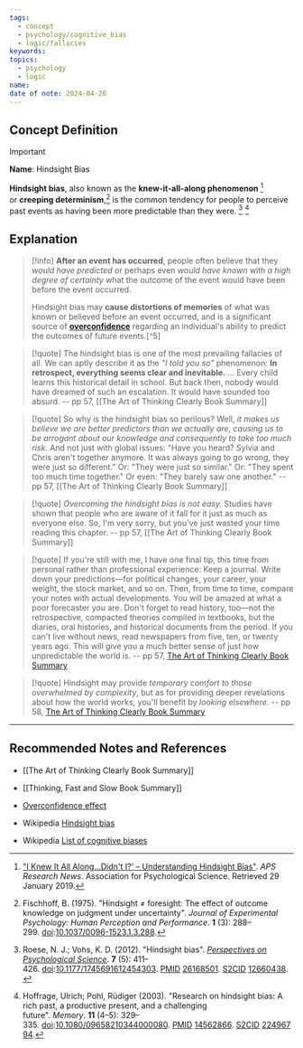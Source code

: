 ```yaml
---
tags:
  - concept
  - psychology/cognitive_bias
  - logic/fallacies
keywords: 
topics:
  - psychology
  - logic
name: 
date of note: 2024-04-26
---
```


## Concept Definition

>[!important]
>**Name**:  Hindsight Bias
>
>**Hindsight bias**, also known as the **knew-it-all-along phenomenon** [^1] or **creeping determinism**,[^2] is the common tendency for people to perceive past events as having been more predictable than they were. [^3] [^4]


## Explanation

>[!info]
>**After an event has occurred**, people often believe that they *would have predicted* or perhaps even *would have known* with *a high degree of certainty* what the outcome of the event would have been before the event occurred. 
>
>Hindsight bias may **cause distortions of memories** of what was known or believed before an event occurred, and is a significant source of [**overconfidence**](https://en.wikipedia.org/wiki/Overconfidence_effect "Overconfidence effect") regarding an individual's ability to predict the outcomes of future events.[^5]

>[!quote]
>The hindsight bias is one of the most prevailing fallacies of all. We can aptly describe it as the *"I told you so"* phenomenon: **In retrospect, everything seems clear and inevitable.** ... Every child learns this historical detail in school. But back then, nobody would have dreamed of such an escalation. It would have sounded too absurd.
>-- pp 57, [[The Art of Thinking Clearly Book Summary]]


>[!quote]
>So why is the hindsight bias so perilous? Well, *it makes us believe we are better predictors than we actually are, causing us to be arrogant about our knowledge and consequently to take too much risk*. And not just with global issues: "Have you heard? Sylvia and Chris aren't together anymore. It was always going to go wrong, they were just so different." Or: "They were just so similar." Or: "They spent too much time together." Or even: "They barely saw one another."
>-- pp 57, [[The Art of Thinking Clearly Book Summary]]


>[!quote]
>*Overcoming the hindsight bias is not easy.* Studies have shown that people who are aware of it fall for it just as much as everyone else. So, I'm very sorry, but you've just wasted your time reading this chapter. 
>-- pp 57, [[The Art of Thinking Clearly Book Summary]]


>[!quote]
>If you're still with me, I have one final tip, this time from personal rather than professional experience: Keep a journal. Write down your predictions—for political changes, your career, your weight, the stock market, and so on. Then, from time to time, compare your notes with actual developments. You will be amazed at what a poor forecaster you are. Don't forget to read history, too—not the retrospective, compacted theories compiled in textbooks, but the diaries, oral histories, and historical documents from the period. If you can't live without news, read newspapers from five, ten, or twenty years ago. This will give you a much better sense of just how unpredictable the world is.
>-- pp 57, [The Art of Thinking Clearly Book Summary](app://obsidian.md/The%20Art%20of%20Thinking%20Clearly%20Book%20Summary)


>[!quote]
>Hindsight may provide *temporary comfort to those overwhelmed by complexity*, but as for providing deeper revelations about how the world works, you'll benefit by *looking elsewhere*.
>-- pp 58, [The Art of Thinking Clearly Book Summary](app://obsidian.md/The%20Art%20of%20Thinking%20Clearly%20Book%20Summary)


-----------
##  Recommended Notes and References

- [[The Art of Thinking Clearly Book Summary]]
- [[Thinking, Fast and Slow Book Summary]]

- [Overconfidence effect](https://en.wikipedia.org/wiki/Overconfidence_effect)

- Wikipedia [Hindsight bias](https://en.wikipedia.org/wiki/Hindsight_bias)
- Wikipedia [List of cognitive biases](https://en.wikipedia.org/wiki/List_of_cognitive_biases)


[^1]: ["I Knew It All Along…Didn't I?' – Understanding Hindsight Bias"](https://www.psychologicalscience.org/news/releases/i-knew-it-all-along-didnt-i-understanding-hindsight-bias.html). _APS Research News_. Association for Psychological Science. Retrieved 29 January 2019.

[^2]: Fischhoff, B. (1975). "Hindsight ≠ foresight: The effect of outcome knowledge on judgment under uncertainty". _Journal of Experimental Psychology: Human Perception and Performance_. **1** (3): 288–299. [doi](https://en.wikipedia.org/wiki/Doi_(identifier) "Doi (identifier)"):[10.1037/0096-1523.1.3.288](https://doi.org/10.1037%2F0096-1523.1.3.288).

[^3]: Roese, N. J.; Vohs, K. D. (2012). "Hindsight bias". _[Perspectives on Psychological Science](https://en.wikipedia.org/wiki/Perspectives_on_Psychological_Science "Perspectives on Psychological Science")_. **7** (5): 411–426. [doi](https://en.wikipedia.org/wiki/Doi_(identifier) "Doi (identifier)"):[10.1177/1745691612454303](https://doi.org/10.1177%2F1745691612454303). [PMID](https://en.wikipedia.org/wiki/PMID_(identifier) "PMID (identifier)") [26168501](https://pubmed.ncbi.nlm.nih.gov/26168501). [S2CID](https://en.wikipedia.org/wiki/S2CID_(identifier) "S2CID (identifier)") [12660438](https://api.semanticscholar.org/CorpusID:12660438).

[^4]: Hoffrage, Ulrich; Pohl, Rüdiger (2003). "Research on hindsight bias: A rich past, a productive present, and a challenging future". _Memory_. **11** (4–5): 329–335. [doi](https://en.wikipedia.org/wiki/Doi_(identifier) "Doi (identifier)"):[10.1080/09658210344000080](https://doi.org/10.1080%2F09658210344000080). [PMID](https://en.wikipedia.org/wiki/PMID_(identifier) "PMID (identifier)") [14562866](https://pubmed.ncbi.nlm.nih.gov/14562866). [S2CID](https://en.wikipedia.org/wiki/S2CID_(identifier) "S2CID (identifier)") [22496794](https://api.semanticscholar.org/CorpusID:22496794).

